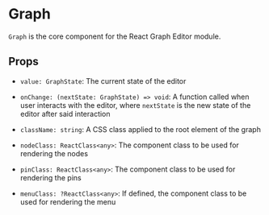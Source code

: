 Graph
=============

`Graph` is the core component for the React Graph Editor module.

## Props
- `value: GraphState`:
    The current state of the editor
- `onChange: (nextState: GraphState) => void`:
    A function called when user interacts with the editor, where `nextState` is
    the new state of the editor after said interaction

- `className: string`:
    A CSS class applied to the root element of the graph

- `nodeClass: ReactClass<any>`:
    The component class to be used for rendering the nodes
- `pinClass: ReactClass<any>`:
    The component class to be used for rendering the pins
- `menuClass: ?ReactClass<any>`:
    If defined, the component class to be used for rendering the menu
